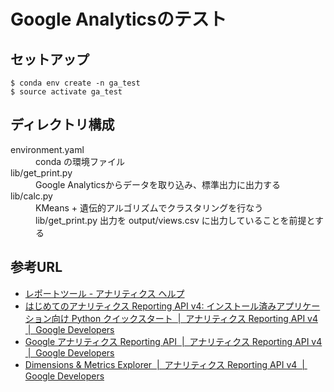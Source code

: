 # Google Analyticsのテスト

## セットアップ

```
$ conda env create -n ga_test
$ source activate ga_test
```

## ディレクトリ構成
<dl>
  <dt>environment.yaml</dt>
  <dd>conda の環境ファイル</dd>

  <dt>lib/get_print.py</dt>
  <dd>Google Analyticsからデータを取り込み、標準出力に出力する</dd>

  <dt>lib/calc.py</dt>
  <dd>
    KMeans + 遺伝的アルゴリズムでクラスタリングを行なう<br>
    lib/get_print.py 出力を output/views.csv に出力していることを前提とする
  </dd>
</dl>

## 参考URL
* [レポートツール - アナリティクス ヘルプ](https://support.google.com/analytics/topic/6175347?hl=ja&ref_topic=1727148 "レポートツール - アナリティクス ヘルプ")
* [はじめてのアナリティクス Reporting API v4: インストール済みアプリケーション向け Python クイックスタート  |  アナリティクス Reporting API v4  |  Google Developers](https://developers.google.com/analytics/devguides/reporting/core/v4/quickstart/installed-py "はじめてのアナリティクス Reporting API v4: インストール済みアプリケーション向け Python クイックスタート  |  アナリティクス Reporting API v4  |  Google Developers")
* [Google アナリティクス Reporting API  |  アナリティクス Reporting API v4  |  Google Developers](https://developers.google.com/analytics/devguides/reporting/core/v4/rest/ "Google アナリティクス Reporting API  |  アナリティクス Reporting API v4  |  Google Developers")
* [Dimensions & Metrics Explorer  |  アナリティクス Reporting API v4  |  Google Developers](https://developers.google.com/analytics/devguides/reporting/core/dimsmets "Dimensions & Metrics Explorer  |  アナリティクス Reporting API v4  |  Google Developers")
